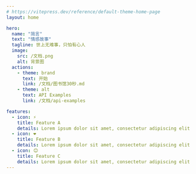 ```yaml
---
# https://vitepress.dev/reference/default-theme-home-page
layout: home

hero:
  name: "简言"
  text: "情感故事"
  tagline: 世上无难事，只怕有心人
  image:
    src: /文档.png
    alt: 背景图
  actions:
    - theme: brand
      text: 开始
      link: /文档/图书馆30秒.md
    - theme: alt
      text: API Examples
      link: /文档/api-examples

features:
  - icon: ⚡️
    title: Feature A
    details: Lorem ipsum dolor sit amet, consectetur adipiscing elit
  - icon: ❤️
    title: Feature B
    details: Lorem ipsum dolor sit amet, consectetur adipiscing elit
  - icon: 😊
    title: Feature C
    details: Lorem ipsum dolor sit amet, consectetur adipiscing elit
---
```


